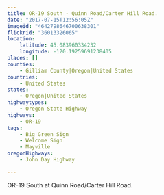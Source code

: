 ```yaml
---
title: OR-19 South - Quinn Road/Carter Hill Road.
date: "2017-07-15T12:56:05Z"
imageid: "4642798646700638301"
flickrid: "36013326065"
location:
    latitude: 45.083960334232
    longitude: -120.19259691238405
places: []
counties:
    - Gilliam County|Oregon|United States
countries:
    - United States
states:
    - Oregon|United States
highwaytypes:
    - Oregon State Highway
highways:
    - OR-19
tags:
    - Big Green Sign
    - Welcome Sign
    - Mayville
oregonHighways:
    - John Day Highway

---
```

OR-19 South at Quinn Road/Carter Hill Road.